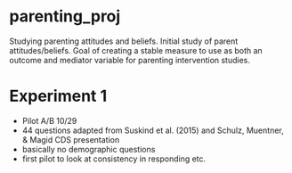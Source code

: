 # parenting_proj

Studying parenting attitudes and beliefs. Initial study of parent attitudes/beliefs. Goal of creating a stable measure to use as both an outcome and mediator variable for parenting intervention studies. 

# Experiment 1

* Pilot A/B 10/29
* 44 questions adapted from Suskind et al. (2015) and Schulz, Muentner, & Magid CDS presentation
* basically no demographic questions
* first pilot to look at consistency in responding etc. 



